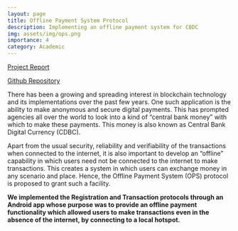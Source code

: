 ```yaml
---
layout: page
title: Offline Payment System Protocol
description: Implementing an offline payment system for CBDC
img: assets/img/ops.png
importance: 4
category: Academic
---
```


[Project Report](https://drive.google.com/file/d/1umqTMCQ4ZUISv-k8GXsci81NV_UKjA0Q/view?usp=sharing)

[Github Repository](https://github.com/dhruvrauthan/OPSApp)

There has been a growing and spreading interest in blockchain technology and its implementations over the past few years. One such application is the ability to make anonymous and secure digital payments. This has prompted agencies all over the world to look into a kind of “central bank money” with which to make these payments. This money is also known as Central Bank Digital Currency (CDBC). 

Apart from the usual security, reliability and verifiability of the transactions when connected to the internet, it is also important to develop an “offline” capability in which users need not be connected to the internet to make transactions. This creates a system in which users can exchange money in any scenario and place. Hence, the Offline Payment System (OPS) protocol is proposed to grant such a facility.

**We implemented the Registration and Transaction protocols through an Android app whose purpose was to provide an offline payment functionality which allowed users to make transactions even in the absence of the internet, by connecting to a local hotspot.**
